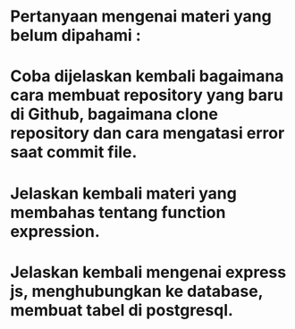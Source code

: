 # Pertanyaan mengenai materi yang belum dipahami :

# Coba dijelaskan kembali bagaimana cara membuat repository yang baru di Github, bagaimana clone repository dan cara mengatasi error saat commit file.

# Jelaskan kembali materi yang membahas tentang function expression.

# Jelaskan kembali mengenai express js, menghubungkan ke database, membuat tabel di postgresql.